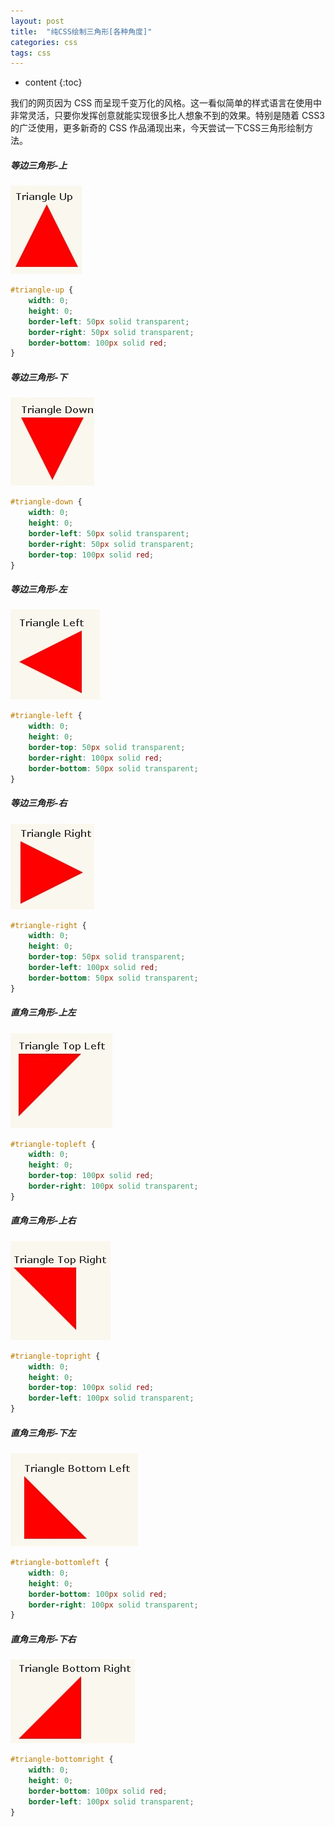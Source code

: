 ```yaml
---
layout: post
title:  "纯CSS绘制三角形[各种角度]"
categories: css
tags: css
---
```


* content
{:toc}

我们的网页因为 CSS 而呈现千变万化的风格。这一看似简单的样式语言在使用中非常灵活，只要你发挥创意就能实现很多比人想象不到的效果。特别是随着 CSS3 的广泛使用，更多新奇的 CSS 作品涌现出来，今天尝试一下CSS三角形绘制方法。
				



##### 等边三角形-上
      

![](../img/201310290941121.jpg)

```css
#triangle-up {
    width: 0;
    height: 0;
    border-left: 50px solid transparent;
    border-right: 50px solid transparent;
    border-bottom: 100px solid red;
}
```    


##### 等边三角形-下


![](../img/201310290941322.jpg)

```css
#triangle-down {
    width: 0;
    height: 0;
    border-left: 50px solid transparent;
    border-right: 50px solid transparent;
    border-top: 100px solid red;
}
``` 


##### 等边三角形-左      
     

![](../img/201310290941433.jpg)

```css
#triangle-left {
    width: 0;
    height: 0;
    border-top: 50px solid transparent;
    border-right: 100px solid red;
    border-bottom: 50px solid transparent;
}
``` 

##### 等边三角形-右     
     

![](../img/201310290941534.jpg)

```css
#triangle-right {
    width: 0;
    height: 0;
    border-top: 50px solid transparent;
    border-left: 100px solid red;
    border-bottom: 50px solid transparent;
}
``` 

##### 直角三角形-上左
      

![](../img/201310290942025.jpg)

```css
#triangle-topleft {
    width: 0;
    height: 0;
    border-top: 100px solid red;
    border-right: 100px solid transparent;
}
```    


##### 直角三角形-上右


![](../img/201310290942136.jpg)

```css
#triangle-topright {
    width: 0;
    height: 0;
    border-top: 100px solid red;
    border-left: 100px solid transparent; 
}
``` 


##### 直角三角形-下左 
     

![](../img/201310290942227.jpg)

```css
#triangle-bottomleft {
    width: 0;
    height: 0;
    border-bottom: 100px solid red;
    border-right: 100px solid transparent;
}
``` 

##### 直角三角形-下右     
     

![](../img/201310290942328.jpg)

```css
#triangle-bottomright {
    width: 0;
    height: 0;
    border-bottom: 100px solid red;
    border-left: 100px solid transparent;
}
``` 








